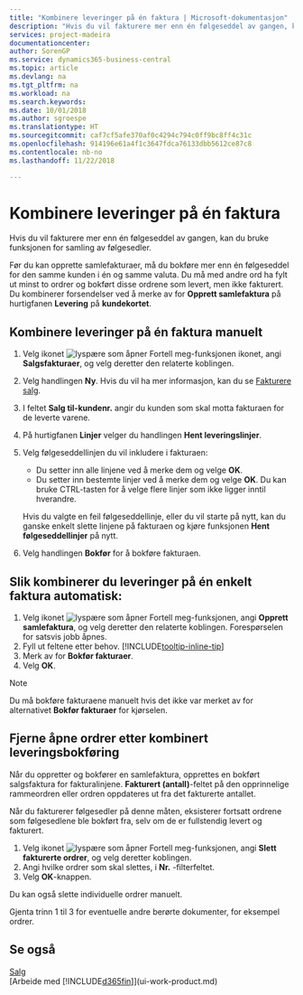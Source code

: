 ```yaml
---
title: "Kombinere leveringer på én faktura | Microsoft-dokumentasjon"
description: "Hvis du vil fakturere mer enn én følgeseddel av gangen, kan du bruke funksjonen for samling av følgesedler."
services: project-madeira
documentationcenter: 
author: SorenGP
ms.service: dynamics365-business-central
ms.topic: article
ms.devlang: na
ms.tgt_pltfrm: na
ms.workload: na
ms.search.keywords: 
ms.date: 10/01/2018
ms.author: sgroespe
ms.translationtype: HT
ms.sourcegitcommit: caf7cf5afe370af0c4294c794c0ff9bc8ff4c31c
ms.openlocfilehash: 914196e61a4f1c3647fdca76133dbb5612ce87c8
ms.contentlocale: nb-no
ms.lasthandoff: 11/22/2018

---
```

# <a name="combine-shipments-on-a-single-invoice"></a>Kombinere leveringer på én faktura
Hvis du vil fakturere mer enn én følgeseddel av gangen, kan du bruke funksjonen for samling av følgesedler.  

 Før du kan opprette samlefakturaer, må du bokføre mer enn én følgeseddel for den samme kunden i én og samme valuta. Du må med andre ord ha fylt ut minst to ordrer og bokført disse ordrene som levert, men ikke fakturert. Du kombinerer forsendelser ved å merke av for **Opprett samlefaktura** på hurtigfanen **Levering** på **kundekortet**.  

## <a name="to-manually-combine-shipments-on-a-single-invoice"></a>Kombinere leveringer på én faktura manuelt  
1. Velg ikonet ![lyspære som åpner Fortell meg-funksjonen](media/ui-search/search_small.png "Fortell hva du vil gjøre") ikonet, angi **Salgsfakturaer**, og velg deretter den relaterte koblingen.  
2. Velg handlingen **Ny**. Hvis du vil ha mer informasjon, kan du se [Fakturere salg](sales-how-invoice-sales.md).
3. I feltet **Salg til-kundenr.** angir du kunden som skal motta fakturaen for de leverte varene.  
4. På hurtigfanen **Linjer** velger du handlingen **Hent leveringslinjer**.  
5. Velg følgeseddellinjen du vil inkludere i fakturaen:  

    - Du setter inn alle linjene ved å merke dem og velge **OK**.  
    - Du setter inn bestemte linjer ved å merke dem og velge **OK**. Du kan bruke CTRL-tasten for å velge flere linjer som ikke ligger inntil hverandre.  

    Hvis du valgte en feil følgeseddellinje, eller du vil starte på nytt, kan du ganske enkelt slette linjene på fakturaen og kjøre funksjonen **Hent følgeseddellinjer** på nytt.  
7. Velg handlingen **Bokfør** for å bokføre fakturaen.  

## <a name="to-automatically-combine-shipments-on-a-single-invoice"></a>Slik kombinerer du leveringer på én enkelt faktura automatisk:  
1. Velg ikonet ![lyspære som åpner Fortell meg-funksjonen](media/ui-search/search_small.png "Fortell hva du vil gjøre"), angi **Opprett samlefaktura**, og velg deretter den relaterte koblingen. Forespørselen for satsvis jobb åpnes.  
2. Fyll ut feltene etter behov. [!INCLUDE[tooltip-inline-tip](includes/tooltip-inline-tip_md.md)]
3. Merk av for **Bokfør fakturaer**.  
4.  Velg **OK**.  

> [!NOTE]  
>  Du må bokføre fakturaene manuelt hvis det ikke var merket av for alternativet **Bokfør fakturaer** for kjørselen.  

## <a name="to-remove-open-sales-orders-after-combined-shipment-posting"></a>Fjerne åpne ordrer etter kombinert leveringsbokføring 
Når du oppretter og bokfører en samlefaktura, opprettes en bokført salgsfaktura for fakturalinjene. **Fakturert (antall)**-feltet på den opprinnelige rammeordren eller ordren oppdateres ut fra det fakturerte antallet.  

Når du fakturerer følgesedler på denne måten, eksisterer fortsatt ordrene som følgesedlene ble bokført fra, selv om de er fullstendig levert og fakturert.   

1. Velg ikonet ![lyspære som åpner Fortell meg-funksjonen](media/ui-search/search_small.png "Fortell hva du vil gjøre"), angi **Slett fakturerte ordrer**, og velg deretter koblingen.  
2. Angi hvilke ordrer som skal slettes, i **Nr.** -filterfeltet.  
3. Velg **OK**-knappen.  

Du kan også slette individuelle ordrer manuelt.  

Gjenta trinn 1 til 3 for eventuelle andre berørte dokumenter, for eksempel ordrer.

## <a name="see-also"></a>Se også  
[Salg](sales-manage-sales.md)  
[Arbeide med [!INCLUDE[d365fin](includes/d365fin_md.md)]](ui-work-product.md)

